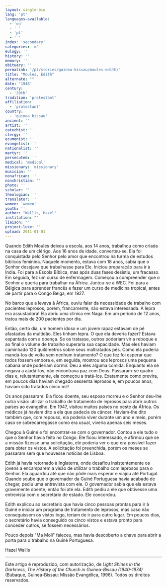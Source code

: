 ```yaml
---
layout: single-bio
lang: 'pt'
languages-available:
  - 'en'
  - ' '
  - 'pt'
  - ' '
index: 'secondary'
categories: 'm'
eulogy: ''
history: ''
memory: ''
obituary: ''
permalink: '/pt/stories/guinea-bissau/moules-edith/'
title: "Moules, Edith"
alternate: ""
date: '1948'
century:
  - '20th'
tradition: 'protestant'
affiliation:
  - 'protestant'
country:
  - 'guinea bissau'
ancient: ''
artist: ''
catechist: ''
clergy: ''
ecumenist: ''
evangelist: ''
nationalist: ''
martyr: ''
persecuted: ''
medical: 'medical'
missionary: 'missionary'
musician: ''
nonafrican: ''
nonchristian: ''
photo: ''
scholar: ''
theologian: ''
translator: ''
women: 'women'
youth: ''
author: "Wallis, Hazel"
institution: ""
liaison: ""
project-luke: ''
upload: 2011-01-01
---
```




Quando Edith Moules deixou a escola, aos 14 anos, trabalhou como criada na casa de um clérigo. Aos 16 anos de idade, converteu-se. Ela foi conquistada pelo Senhor pelo amor que encontrou na turma de estudos bíblicos feminina. Naquele momento, estava com 18 anos, sabia que o Senhor desejava que trabalhasse para Ele. Iniciou preparação para ir à Índia. Foi para a Escola Bíblica, mas após duas fases desistiu, um fracasso. Em seguida, fez um curso de enfermagem. Começou a compreender que o Senhor a queria para trabalhar na África. Juntou-se à WEC. Foi para a Bélgica para aprender francês e fazer um curso de medicina tropical, antes de partir para o Congo Belga, em 1927.

No barco que a levava à África, ouviu falar da necessidade de trabalho com pacientes leprosos, porém, francamente, não estava interessada. A lepra era assustadora! Ela abriu uma clínica em Naga. Em um período de 12 anos, tratou mais de 200 pacientes por dia.

Então, certo dia, um homem idoso e um jovem rapaz estavam de pé afastados da multidão. Eles tinham lepra. O que ela deveria fazer? Estava espantada com a doença. Se os tratasse, outros poderiam vir a reboque e ao final o volume de trabalho superaria sua capacidade. Mas eles haviam caminhado 120 quilômetros sobre seus maltratados pés. Como ela poderia mandá-los de volta sem nenhum tratamento? O que fez foi esperar que todos fossem embora e, em seguida, mostrou aos leprosos uma pequena cabana onde poderiam dormir. Deu a eles alguma comida. Enquanto ela se negava a ajudá-los, não encontrava paz com Deus. Passaram-se quatro dias e, relutantemente, ela começou a tratá-los. Exatamente como previra, em poucos dias haviam chegado sessenta leprosos e, em poucos anos, haviam sido tratados cinco mil!

Os anos passaram. Ela ficou doente, seu esposo morreu e o Senhor deu-lhe outra visão: utilizar o trabalho de tratamento de leprosos para abrir outros países ao evangelho. Em 1947, visitou muitos países no oeste da África. Os médicos já haviam dito a ela que padecia de câncer. Haviam-lhe dito também que, com repouso, ela poderia viver durante um ano e meio, porém caso se sobrecarregasse como era usual, viveria apenas seis meses.

Chegou à Guiné e foi encontrar-se com o governador. Contou a ele tudo o que o Senhor havia feito no Congo. Ele ficou interessado, e afirmou que se a missão fizesse uma solicitação, ele poderia ver o que era possível fazer para obter os vistos. A solicitação foi preenchida, porém os meses se passaram sem que houvesse notícias de Lisboa.

Edith já havia retornado à Inglaterra, onde desafiou insistentemente os jovens a encamparem a visão de utilizar o trabalho com leprosos para o Senhor. Ela aguardou até que não pôde mais esperar e viajou até Portugal. Quando soube que o governador da Guiné Portuguesa havia acabado de chegar, pediu uma entrevista com ele. O governador sabia que ela estava gravemente doente, então foi até ela. Edith pediu a ele que obtivesse uma entrevista com o secretário de estado. Ele concordou.

Edith explicou ao secretário que havia cinco pessoas prontas para ir à Guiné e iniciar um programa de tratamento de leprosos, mas caso não conseguissem os vistos logo, teriam de ir para outro lugar. Em poucos dias, o secretário havia conseguido os cinco vistos e estava pronto para conceder outros, se fossem necessários.

Pouco depois "Ma Moli" faleceu, mas havia descoberto a chave para abrir a porta para o trabalho na Guiné Portuguesa.

Hazel Wallis

---

Este artigo é reproduzido, com autorização, de *Light Shines in the Darkness, The History of the Church in Guinea-Bissau (1940-1974)* (Bubaque, Guinea-Bissau: Missão Evangélica, 1996). Todos os direitos reservados.
